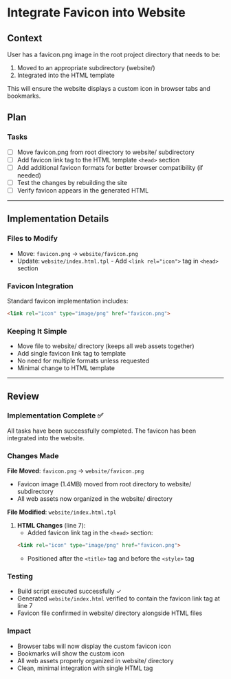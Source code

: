 # Integrate Favicon into Website

## Context
User has a favicon.png image in the root project directory that needs to be:
1. Moved to an appropriate subdirectory (website/)
2. Integrated into the HTML template

This will ensure the website displays a custom icon in browser tabs and bookmarks.

## Plan

### Tasks
- [ ] Move favicon.png from root directory to website/ subdirectory
- [ ] Add favicon link tag to the HTML template `<head>` section
- [ ] Add additional favicon formats for better browser compatibility (if needed)
- [ ] Test the changes by rebuilding the site
- [ ] Verify favicon appears in the generated HTML

---

## Implementation Details

### Files to Modify
- Move: `favicon.png` → `website/favicon.png`
- Update: `website/index.html.tpl` - Add `<link rel="icon">` tag in `<head>` section

### Favicon Integration
Standard favicon implementation includes:
```html
<link rel="icon" type="image/png" href="favicon.png">
```

### Keeping It Simple
- Move file to website/ directory (keeps all web assets together)
- Add single favicon link tag to template
- No need for multiple formats unless requested
- Minimal change to HTML template

---

## Review

### Implementation Complete ✅

All tasks have been successfully completed. The favicon has been integrated into the website.

### Changes Made

**File Moved**: `favicon.png` → `website/favicon.png`
- Favicon image (1.4MB) moved from root directory to website/ subdirectory
- All web assets now organized in the website/ directory

**File Modified**: `website/index.html.tpl`

1. **HTML Changes** (line 7):
   - Added favicon link tag in the `<head>` section:
   ```html
   <link rel="icon" type="image/png" href="favicon.png">
   ```
   - Positioned after the `<title>` tag and before the `<style>` tag

### Testing

- Build script executed successfully ✓
- Generated `website/index.html` verified to contain the favicon link tag at line 7
- Favicon file confirmed in website/ directory alongside HTML files

### Impact

- Browser tabs will now display the custom favicon icon
- Bookmarks will show the custom icon
- All web assets properly organized in website/ directory
- Clean, minimal integration with single HTML tag
